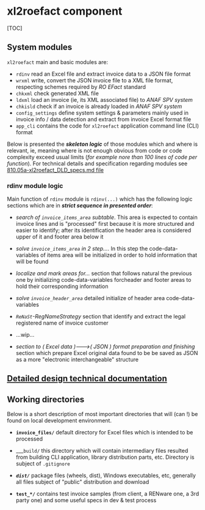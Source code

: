 <!-- NOTE:
- This is the general technical design for `xl2roefactPyPi` component
- The DLD doc is a tech desc of every module, functions
-->


# xl2roefact component

[TOC]



## System modules

`xl2roefact` main and basic modules are:

* `rdinv` read an Excel file and extract invoice data to a JSON file format
* `wrxml`  write, convert the JSON invoice file to a XML file format, respecting schemes required by *RO EFact* standard
* `chkxml` check generated XML file
* `ldxml` load an invoice (ie, its XML associated file) to *ANAF SPV system*
* `chkisld` check if an invoice is already loaded in *ANAF SPV system*
* `config_settings` define system settings & parameters mainly used in invoice info / data detection and extract from invoice Excel format file
* `app_cli` contains the code for `xl2roefact` application command line (CLI) format


Below is presented the ***skeleton logic*** of those modules which and where is relevant, ie, meaning where is not enough obvious from code or code complexity exceed usual limits (*for example nore than 100 lines of code per function*). For technical details and specification regarding modules see [810.05a-xl2roefact_DLD_specs.md file](./810.05a-xl2roefact_DLD_specs.md)


### rdinv module logic

Main function of `rdinv` module is `rdinv(...)` which has the following logic sections which are in ***strict sequence in presented order***:

* *search of `invoice_items_area` subtable*. This area is expected to contain invoice lines and is "processed" first because it is more structured and easier to identify; after its identification the header area is considered upper of it and footer area below it

* *solve `invoice_items_area` in 2 step...*. In this step the code-data-variables of items area will be initialized in order to hold information that will be found

* *localize and mark areas for...* section that follows natural the previous one by initializing code-data-variables forcheader and footer areas to hold their corresponding information

* *solve `invoice_header_area`* detailed initialize of header area code-data-variables

* *`ReNaSt`-RegNameStrategy* section that identify and extract the legal registered name of invoice customer

* ...wip... <!-- #FIXME here is a wip (@240115) area that need to be included after finish it -->

* *section to ( Excel data )--->( JSON ) format preparation and finishing* section which prepare Excel original data found to be be saved as JSON as a more "electronic interchangeable" structure
 



## [Detailed design technical documentation](./810.05a-xl2roefact_DLD_specs.md)



## Working directories

Below is a short description of most important directories that will (can !) be found on local development environment.

* __`invoice_files/`__ default directory for Excel files which is intended to be processed

* ___`build/` this directory which will contain intermediary files resulted from building CLI application, library distribution parts, etc. Directory is subject of `.gitignore`

* ___`dist/`___ package files (wheels, dist), Windows executables, etc, generally all files subject of "public" distribution and download

* __`test_*/`__ contains test invoice samples (from client, a RENware one, a 3rd party one) and some useful specs in dev & test process











<!--#FIXME move at the beginning of doc as a general description and 1st level breakdown of `xl2roefactPyPi` component (ie, a kind of "who's who") -->







